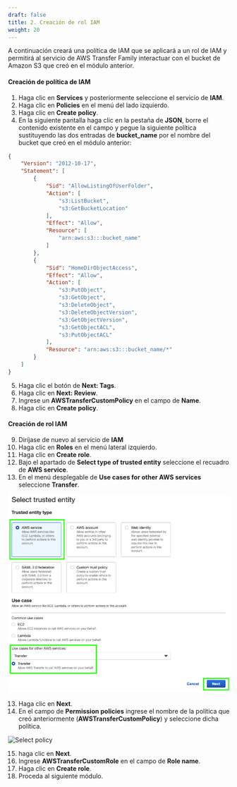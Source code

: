 ```yaml
---
draft: false
title: 2. Creación de rol IAM
weight: 20
---
```

A continuación creará una política de IAM que se aplicará a un rol de IAM y permitirá al servicio de AWS Transfer Family interactuar con el bucket de Amazon S3 que creó en el módulo anterior.

#### Creación de política de IAM

1. Haga clic en **Services** y posteriormente seleccione el servicio de **IAM**.
2. Haga clic en **Policies** en el menú del lado izquierdo.
3. Haga clic en **Create policy**.
4. En la siguiente pantalla haga clic en la pestaña de **JSON**, borre el contenido existente en el campo y pegue la siguiente política sustituyendo las dos entradas de **bucket_name** por el nombre del bucket que creó en el módulo anterior:

```json
{
    "Version": "2012-10-17",
    "Statement": [
        {
            "Sid": "AllowListingOfUserFolder",
            "Action": [
                "s3:ListBucket",
                "s3:GetBucketLocation"
            ],
            "Effect": "Allow",
            "Resource": [
                "arn:aws:s3:::bucket_name"
            ]
        },
        {
            "Sid": "HomeDirObjectAccess",
            "Effect": "Allow",
            "Action": [
                "s3:PutObject",
                "s3:GetObject",
                "s3:DeleteObject",
                "s3:DeleteObjectVersion", 
                "s3:GetObjectVersion",
                "s3:GetObjectACL",
                "s3:PutObjectACL"
            ],
            "Resource": "arn:aws:s3:::bucket_name/*"
        }
    ]
}
```

5. Haga clic el botón de **Next: Tags**.
6. Haga clic en **Next: Review**.
7. Ingrese un **AWSTransferCustomPolicy** en el campo de **Name**.
8. Haga clic en **Create policy**.

#### Creación de rol IAM

9. Diríjase de nuevo al servicio de **IAM**
10. Haga clic en **Roles** en el menú lateral izquierdo.
11. Haga clic en **Create role**.
12. Bajo el apartado de **Select type of trusted entity** seleccione el recuadro de **AWS service**.
13. En el menú desplegable de **Use cases for other AWS services** seleccione **Transfer**.

![Create role](/static/images/tr/crearrol.png)

13. Haga clic en **Next**.
14. En el campo de **Permission policies** ingrese el nombre de la política que creó anteriormente (**AWSTransferCustomPolicy**) y seleccione dicha política.

![Select policy](/static/images/tr/selectpolicy.png.png)

15. haga clic en **Next**.
16. Ingrese **AWSTransferCustomRole** en el campo de **Role name**.
18. Haga clic en **Create role**.
29. Proceda al siguiente módulo.